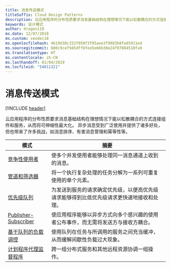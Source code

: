 ```yaml
---
title: 消息传送模式
titleSuffix: Cloud Design Patterns
description: 云应用程序的分布性质要求消息基础结构在理想情况下能以松散耦合的方式连接组件和服务，从而将可伸缩性最大化。 异步消息受到广泛使用并提供了诸多好处，但也带来了许多挑战，如消息排序、有害消息管理和幂等性等。
keywords: 设计模式
author: dragon119
ms.date: 12/07/2018
ms.custom: seodec18
ms.openlocfilehash: 4619d30c152f050f3f95aee3f9983b8fe85911ed
ms.sourcegitcommit: 680c9cef945dff6fee5e66b38e24f07804510fa9
ms.translationtype: HT
ms.contentlocale: zh-CN
ms.lasthandoff: 01/04/2019
ms.locfileid: "54011321"
---
```

# <a name="messaging-patterns"></a>消息传送模式

[!INCLUDE [header](../../_includes/header.md)]

云应用程序的分布性质要求消息基础结构在理想情况下能以松散耦合的方式连接组件和服务，从而将可伸缩性最大化。 异步消息受到广泛使用并提供了诸多好处，但也带来了许多挑战，如消息排序、有害消息管理和幂等性等。

| 模式 | 摘要 |
| ------- | ------- |
| [竞争性使用者](../competing-consumers.md) | 使多个并发使用者能够处理同一消息通道上收到的消息。 |
| [管道和筛选器](../pipes-and-filters.md) | 将一个执行复杂处理的任务分解为一系列可重复使用的单个元素。 |
| [优先级队列](../priority-queue.md) | 为发送到服务的请求确定优先级，以便高优先级请求能够得到比低优先级请求更快速地接收和处理。 |
| [Publisher-Subscriber](../publisher-subscriber.md) | 使应用程序能够以异步方式向多个感兴趣的使用者公布事件，而无需将发送方与接收方耦合。 |
| [基于队列的负载调控](../queue-based-load-leveling.md) | 使用队列在任务与所调用的服务之间充当缓冲，从而缓解间歇性负载过大现象。 |
| [计划程序代理监督程序](../scheduler-agent-supervisor.md) | 跨一组分布式服务和其他远程资源协调一组操作。 |
